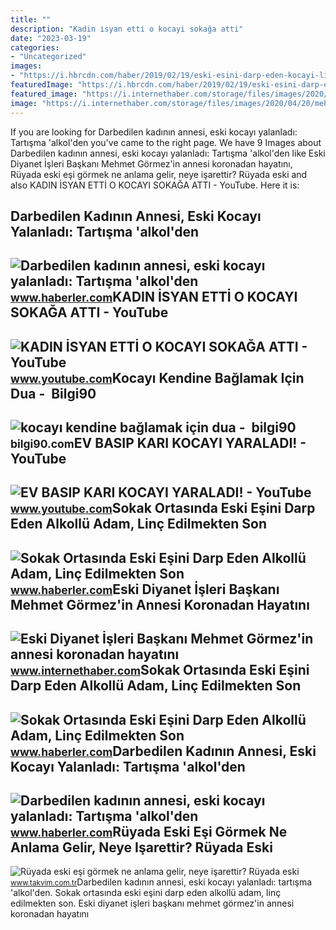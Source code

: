 ```yaml
---
title: ""
description: "Kadin i̇syan etti̇ o kocayi sokağa atti"
date: "2023-03-19"
categories:
- "Uncategorized"
images:
- "https://i.hbrcdn.com/haber/2019/02/19/eski-esini-darp-eden-kocayi-linc-edilmekten-p-3-11759443_o.jpg"
featuredImage: "https://i.hbrcdn.com/haber/2019/02/19/eski-esini-darp-eden-kocayi-linc-edilmekten-p-4-11759443_o.jpg"
featured_image: "https://i.internethaber.com/storage/files/images/2020/04/20/mehmet-gormez-AzV0_cover.jpg"
image: "https://i.internethaber.com/storage/files/images/2020/04/20/mehmet-gormez-AzV0_cover.jpg"
---
```


If you are looking for Darbedilen kadının annesi, eski kocayı yalanladı: Tartışma 'alkol'den you've came to the right page. We have 9 Images about Darbedilen kadının annesi, eski kocayı yalanladı: Tartışma 'alkol'den like Eski Diyanet İşleri Başkanı Mehmet Görmez'in annesi koronadan hayatını, Rüyada eski eşi görmek ne anlama gelir, neye işarettir? Rüyada eski and also KADIN İSYAN ETTİ O KOCAYI SOKAĞA ATTI - YouTube. Here it is:

Darbedilen Kadının Annesi, Eski Kocayı Yalanladı: Tartışma 'alkol'den
---------------------------------------------------------------------

 ![Darbedilen kadının annesi, eski kocayı yalanladı: Tartışma 'alkol'den](https://i.hbrcdn.com/haber/2021/03/08/darp-edilen-kadinin-annesi-eski-kocayi-yalanladi-13978691_7993_amp.jpg) <small>www.haberler.com</small>KADIN İSYAN ETTİ O KOCAYI SOKAĞA ATTI - YouTube
-----------------------------------------------

 ![KADIN İSYAN ETTİ O KOCAYI SOKAĞA ATTI - YouTube](https://i.ytimg.com/vi/oT5d_kYgdQQ/maxresdefault.jpg) <small>www.youtube.com</small>Kocayı Kendine Bağlamak Için Dua - ️ Bilgi90
--------------------------------------------

 ![kocayı kendine bağlamak için dua - ️ bilgi90](https://static.daktilo.com/sites/805/uploads/2021/06/27/kocayi-kendine-baglamak-icin-hangi-dua-okunur.jpg) <small>bilgi90.com</small>EV BASIP KARI KOCAYI YARALADI! - YouTube
----------------------------------------

 ![EV BASIP KARI KOCAYI YARALADI! - YouTube](https://i.ytimg.com/vi/Q4bMr7nTd8s/maxresdefault.jpg) <small>www.youtube.com</small>Sokak Ortasında Eski Eşini Darp Eden Alkollü Adam, Linç Edilmekten Son
----------------------------------------------------------------------

 ![Sokak Ortasında Eski Eşini Darp Eden Alkollü Adam, Linç Edilmekten Son](https://i.hbrcdn.com/haber/2019/02/19/eski-esini-darp-eden-kocayi-linc-edilmekten-p-3-11759443_o.jpg) <small>www.haberler.com</small>Eski Diyanet İşleri Başkanı Mehmet Görmez'in Annesi Koronadan Hayatını
----------------------------------------------------------------------

 ![Eski Diyanet İşleri Başkanı Mehmet Görmez'in annesi koronadan hayatını](https://i.internethaber.com/storage/files/images/2020/04/20/mehmet-gormez-AzV0_cover.jpg) <small>www.internethaber.com</small>Sokak Ortasında Eski Eşini Darp Eden Alkollü Adam, Linç Edilmekten Son
----------------------------------------------------------------------

 ![Sokak Ortasında Eski Eşini Darp Eden Alkollü Adam, Linç Edilmekten Son](https://i.hbrcdn.com/haber/2019/02/19/eski-esini-darp-eden-kocayi-linc-edilmekten-p-4-11759443_o.jpg) <small>www.haberler.com</small>Darbedilen Kadının Annesi, Eski Kocayı Yalanladı: Tartışma 'alkol'den
---------------------------------------------------------------------

 ![Darbedilen kadının annesi, eski kocayı yalanladı: Tartışma 'alkol'den](https://i.hbrcdn.com/haber/2021/03/08/darp-edilen-kadinin-annesi-eski-kocayi-yalanladi-13978691_7517_m.jpg) <small>www.haberler.com</small>Rüyada Eski Eşi Görmek Ne Anlama Gelir, Neye Işarettir? Rüyada Eski
-------------------------------------------------------------------

 ![Rüyada eski eşi görmek ne anlama gelir, neye işarettir? Rüyada eski](https://iatkv.tmgrup.com.tr/85a18d/0/0/0/0/0/0?u=https:%2f%2fitkv.tmgrup.com.tr%2falbum%2f2022%2f03%2f16%2fruyada-eski-esi-gormek-ne-anlama-gelir-neye-isarettir-ruyada-eski-kocayi-gormenin-anlami-yorumu-1647434525104.jpeg&mw=1100&l=1) <small>www.takvim.com.tr</small>Darbedilen kadının annesi, eski kocayı yalanladı: tartışma 'alkol'den. Sokak ortasında eski eşini darp eden alkollü adam, linç edilmekten son. Eski diyanet i̇şleri başkanı mehmet görmez'in annesi koronadan hayatını
